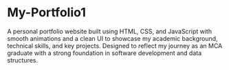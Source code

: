 # My-Portfolio1
A personal portfolio website built using HTML, CSS, and JavaScript with smooth animations and a clean UI to showcase my academic background, technical skills, and key projects. Designed to reflect my journey as an MCA graduate with a strong foundation in software development and data structures.

